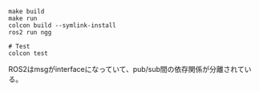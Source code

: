 ```
make build
make run
colcon build --symlink-install
ros2 run ngg  

# Test
colcon test
```

ROS2はmsgがinterfaceになっていて、pub/sub間の依存関係が分離されている。




